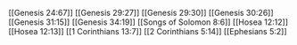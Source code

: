 [[Genesis 24:67]]
[[Genesis 29:27]]
[[Genesis 29:30]]
[[Genesis 30:26]]
[[Genesis 31:15]]
[[Genesis 34:19]]
[[Songs of Solomon 8:6]]
[[Hosea 12:12]]
[[Hosea 12:13]]
[[1 Corinthians 13:7]]
[[2 Corinthians 5:14]]
[[Ephesians 5:2]]
